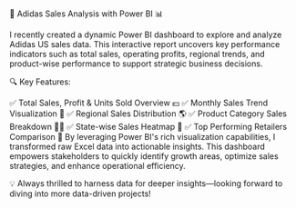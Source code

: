 🚀 Adidas Sales Analysis with Power BI 📊

I recently created a dynamic Power BI dashboard to explore and analyze Adidas US sales data. This interactive report uncovers key performance indicators such as total sales, operating profits, regional trends, and product-wise performance to support strategic business decisions.

🔍 Key Features:

 ✅ Total Sales, Profit & Units Sold Overview 💵
 ✅ Monthly Sales Trend Visualization 📆
 ✅ Regional Sales Distribution 🌎
 ✅ Product Category Sales Breakdown 👟👚
 ✅ State-wise Sales Heatmap 📍
 ✅ Top Performing Retailers Comparison 🛒
By leveraging Power BI's rich visualization capabilities, I transformed raw Excel data into actionable insights. This dashboard empowers stakeholders to quickly identify growth areas, optimize sales strategies, and enhance operational efficiency.

💡 Always thrilled to harness data for deeper insights—looking forward to diving into more data-driven projects!
